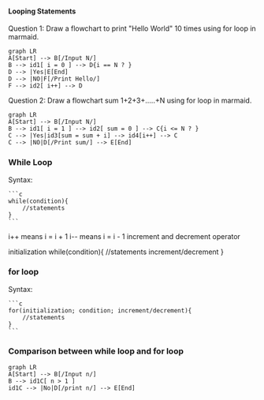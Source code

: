 #### Looping Statements

Question 1: Draw a flowchart to print "Hello World" 10 times using for loop in marmaid.


```mermaid
graph LR
A[Start] --> B[/Input N/]
B --> id1[ i = 0 ] --> D{i == N ? }
D --> |Yes|E[End]
D --> |NO|F[/Print Hello/]
F --> id2[ i++] --> D

```
Question 2: Draw a flowchart sum 1+2+3+.....+N using for loop in marmaid.

```mermaid
graph LR
A[Start] --> B[/Input N/]
B --> id1[ i = 1 ] --> id2[ sum = 0 ] --> C{i <= N ? }
C --> |Yes|id3[sum = sum + i] --> id4[i++] --> C
C --> |NO|D[/Print sum/] --> E[End]
```
### While Loop

Syntax: 
    
    ```c
    while(condition){
        //statements
    }
    ```
i++ means i = i + 1
i-- means i = i - 1
increment and decrement operator


initialization
while(condition){
    //statements
    increment/decrement
}

### for loop

Syntax: 
    
    ```c
    for(initialization; condition; increment/decrement){
        //statements
    }
    ```

### Comparison between while loop and for loop

```mermaid
graph LR
A[Start] --> B[/Input n/]
B --> id1C[ n > 1 ]
id1C --> |No|D[/print n/] --> E[End]